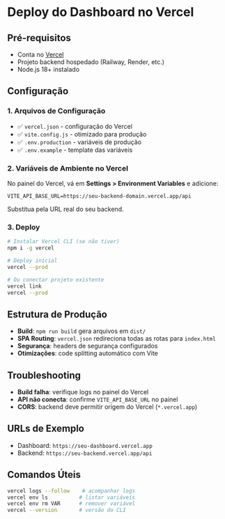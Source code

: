 # Deploy do Dashboard no Vercel

## Pré-requisitos
- Conta no [Vercel](https://vercel.com)
- Projeto backend hospedado (Railway, Render, etc.)
- Node.js 18+ instalado

## Configuração

### 1. Arquivos de Configuração
- ✅ `vercel.json` - configuração do Vercel
- ✅ `vite.config.js` - otimizado para produção
- ✅ `.env.production` - variáveis de produção
- ✅ `.env.example` - template das variáveis

### 2. Variáveis de Ambiente no Vercel
No painel do Vercel, vá em **Settings > Environment Variables** e adicione:

```
VITE_API_BASE_URL=https://seu-backend-domain.vercel.app/api
```

Substitua pela URL real do seu backend.

### 3. Deploy
```bash
# Instalar Vercel CLI (se não tiver)
npm i -g vercel

# Deploy inicial
vercel --prod

# Ou conectar projeto existente
vercel link
vercel --prod
```

## Estrutura de Produção
- **Build**: `npm run build` gera arquivos em `dist/`
- **SPA Routing**: `vercel.json` redireciona todas as rotas para `index.html`
- **Segurança**: headers de segurança configurados
- **Otimizações**: code splitting automático com Vite

## Troubleshooting
- **Build falha**: verifique logs no painel do Vercel
- **API não conecta**: confirme `VITE_API_BASE_URL` no painel
- **CORS**: backend deve permitir origem do Vercel (`*.vercel.app`)

## URLs de Exemplo
- Dashboard: `https://seu-dashboard.vercel.app`
- Backend: `https://seu-backend.vercel.app/api`

## Comandos Úteis
```bash
vercel logs --follow    # acompanhar logs
vercel env ls          # listar variáveis
vercel env rm VAR      # remover variável
vercel --version       # versão do CLI
```
